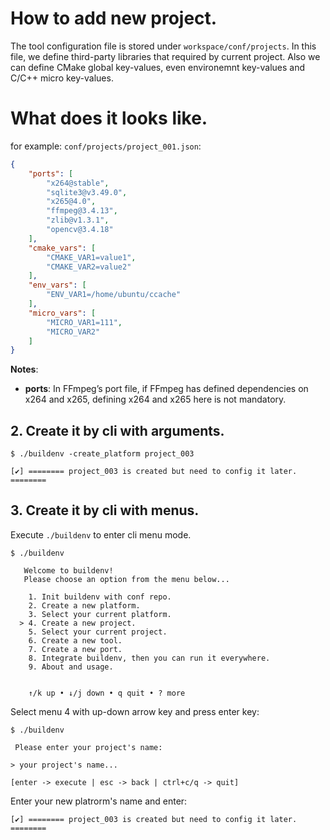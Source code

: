 # How to add new project.

The tool configuration file is stored under `workspace/conf/projects`. In this file, we define third-party libraries that required by current project. Also we can define CMake global key-values, even environemnt key-values and C/C++ micro key-values.

# What does it looks like.

for example: `conf/projects/project_001.json`:

```json
{
    "ports": [
        "x264@stable",
        "sqlite3@v3.49.0",
        "x265@4.0",
        "ffmpeg@3.4.13",
        "zlib@v1.3.1",
        "opencv@3.4.18"
    ],
    "cmake_vars": [
        "CMAKE_VAR1=value1",
        "CMAKE_VAR2=value2"
    ],
    "env_vars": [
        "ENV_VAR1=/home/ubuntu/ccache"
    ],
    "micro_vars": [
        "MICRO_VAR1=111",
        "MICRO_VAR2"
    ]
}
```

**Notes**:

- **ports**: In FFmpeg’s port file, if FFmpeg has defined dependencies on x264 and x265, defining x264 and x265 here is not mandatory.

## 2. Create it by cli with arguments.

```
$ ./buildenv -create_platform project_003

[✔] ======== project_003 is created but need to config it later. ========
```

## 3. Create it by cli with menus.

Execute `./buildenv` to enter cli menu mode.

```
$ ./buildenv

   Welcome to buildenv!                                   
   Please choose an option from the menu below...         
                                                          
    1. Init buildenv with conf repo.                      
    2. Create a new platform.                             
    3. Select your current platform.                      
  > 4. Create a new project.                              
    5. Select your current project.                       
    6. Create a new tool.                                 
    7. Create a new port.                                 
    8. Integrate buildenv, then you can run it everywhere.
    9. About and usage.                                   
                                                          
                                                          
    ↑/k up • ↓/j down • q quit • ? more     
```

Select menu 4 with up-down arrow key and press enter key:

```
$ ./buildenv

 Please enter your project's name:                

> your project's name...

[enter -> execute | esc -> back | ctrl+c/q -> quit]
```

Enter your new platrorm's name and enter:

```
[✔] ======== project_003 is created but need to config it later. ========
```